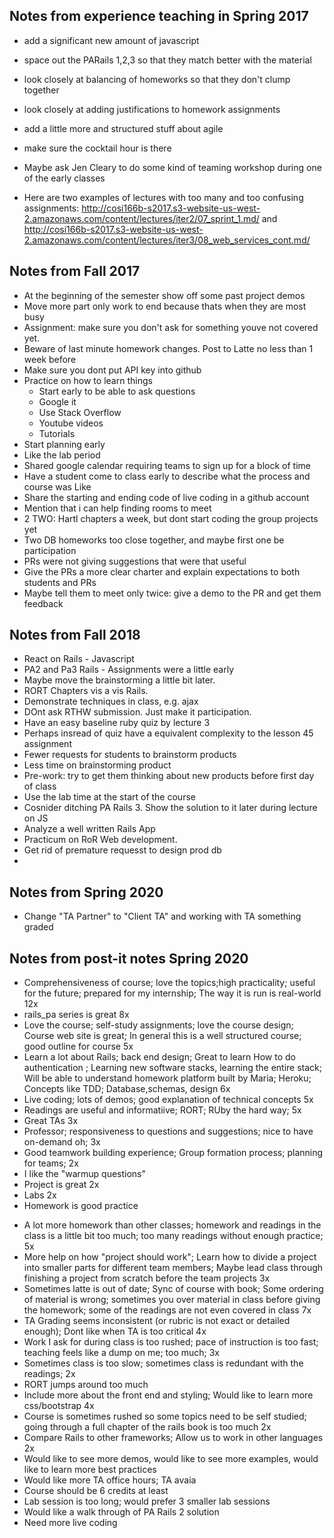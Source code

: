## Notes from experience teaching in Spring 2017

* add a significant new amount of javascript
* space out the PARails 1,2,3 so that they match better with the material
* look closely at balancing of homeworks so that they don't clump together
* look closely at adding justifications to homework assignments
* add a little more and structured stuff about agile
* make sure the cocktail hour is there
* Maybe ask Jen Cleary to do some kind of teaming workshop during one of the early classes


* Here are two examples of lectures with too many and too confusing assignments:
http://cosi166b-s2017.s3-website-us-west-2.amazonaws.com/content/lectures/iter2/07_sprint_1.md/ and
http://cosi166b-s2017.s3-website-us-west-2.amazonaws.com/content/lectures/iter3/08_web_services_cont.md/

## Notes from Fall 2017
* At the beginning of the semester show off some past project demos
* Move more part only work to end because thats when they are most busy
* Assignment: make sure you don't ask for something youve not covered yet.
* Beware of last minute homework changes. Post to Latte no less than 1 week before
* Make sure you dont put API key into github
* Practice on how to learn things
  * Start early to be able to ask questions
  * Google it
  * Use Stack Overflow
  * Youtube videos
  * Tutorials
* Start planning early
* Like the lab period
* Shared google calendar requiring teams to sign up for a block of time
* Have a student come to class early to describe what the process and course was Like
* Share the starting and ending code of live coding in a github account
* Mention that i can help finding rooms to meet
* 2 TWO: Hartl chapters a week, but dont start coding the group projects yet
* Two DB homeworks too close together, and maybe first one be participation
* PRs were not giving suggestions that were that useful
* Give the PRs a more clear charter and explain expectations to both students and PRs
* Maybe tell them to meet only twice: give a demo to the PR and get them feedback

## Notes from Fall 2018
* React on Rails - Javascript
* PA2 and Pa3 Rails - Assignments were a little early
* Maybe move the brainstorming a little bit later.
* RORT Chapters vis a vis Rails. 
* Demonstrate techniques in class, e.g. ajax
* DOnt ask RTHW submission. Just make it participation. 
* Have an easy baseline ruby quiz by lecture 3
* Perhaps insread of quiz have a equivalent complexity to the lesson 45 assignment
* Fewer requests for students to brainstorm products
* Less time on brainstorming product 
* Pre-work: try to get them thinking about new products before first day of class
* Use the lab time at the start of the course 
* Cosnider ditching PA Rails 3. Show the solution to it later during lecture on JS
* Analyze a well written Rails App
* Practicum on RoR Web development.
* Get rid of premature requesst to design prod db
*  

## Notes from Spring 2020
* Change "TA Partner" to "Client TA" and working with TA something graded

## Notes from post-it notes Spring 2020
+ Comprehensiveness of course; love the topics;high practicality; useful for the future; prepared for my internship; The way it is run is real-world 12x
+ rails_pa series is great 8x
+ Love the course; self-study assignments; love the course design; Course web site is great; In general this is a well structured course; good outline for course 5x
+ Learn a lot about Rails; back end design; Great to learn How to do authentication ; Learning new software stacks, learning the entire stack; Will be able to understand homework platform built by Maria; Heroku; Concepts like TDD; Database,schemas, design  6x
+ Live coding; lots of demos; good explanation of technical concepts 5x
+ Readings are useful and informatiive; RORT; RUby the hard way;  5x
+ Great TAs 3x
+ Professor; responsiveness to questions and suggestions; nice to have on-demand oh;  3x
+ Good teamwork building experience; Group formation process; planning for teams; 2x
+ I like the "warmup questions"
+ Project is great 2x
+ Labs 2x
+ Homework is good practice

- A lot more homework than other classes; homework and readings in the class is a little bit too much; too many readings without enough practice; 5x
- More help on how "project should work"; Learn how to divide a project into smaller parts for different team members; Maybe lead class through finishing a project from scratch before the team projects 3x
- Sometimes latte is out of date; Sync of course with book; Some ordering of material is wrong; sometimes you over material in class before giving the homework; some of the readings are not even covered in class 7x
- TA Grading seems inconsistent (or rubric is not exact or detailed enough); Dont like when TA is too critical 4x
- Work I ask for during class is too rushed; pace of instruction is too fast; teaching feels like a dump on me; too much; 3x
- Sometimes class is too slow; sometimes class is redundant with the readings; 2x
- RORT jumps around too much
- Include more about the front end and styling; Would like to learn more css/bootstrap 4x
- Course is sometimes rushed so some topics need to be self studied; going through a full chapter of the rails book is too much 2x
- Compare Rails to other frameworks; Allow us to work in other languages 2x
- Would like to see more demos, would like to see more examples, would like to learn more best practices
- Would like more TA office hours; TA avaia
- Course should be 6 credits at least
- Lab session is too long; would prefer 3 smaller lab sessions
- Would like a walk through of PA Rails 2 solution
- Need more live coding
